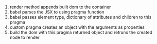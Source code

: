 
1. render method appends built dom to the container
2. babel parses the JSX to using pragma function
3. babel passes element type, dictionary of attributes and children to this pragma
4. custom pragma creates an object with the arguments as properties
5. build the dom with this pragma returned object and retruns the created node to render
